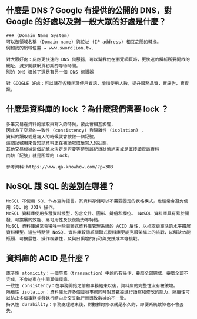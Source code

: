 ## 什麼是 DNS？Google 有提供的公開的 DNS，對 Google 的好處以及對一般大眾的好處是什麼？
	
	### (Domain Name System)
	可以做領域名稱 (Domain name) 與位址 (IP address) 相互之間的轉換。
	例如我的網域位置 → www.swordlion.tw.

	對大眾好處：反應更快速的 DNS 伺服器，可以幫我們在瀏覽網頁時，更快速的解析所要開啟的網址，減少開啟網頁初期的等待時間。
	別的 DNS 壞掉了還是有另一個 DNS 伺服器

	對 GOOGLE 好處：可以儲存各種民眾使用資訊，增加使用人數，提升服務品質，賣廣告，賣資訊。

## 什麼是資料庫的 lock ？為什麼我們需要 lock ？
	
	多筆交易在資料的讀取與寫入的時候，彼此會相互影響，
	因此為了交易的一致性 (consistency) 與隔離性 (isolation) ，
	資料的讀取或是寫入的時候就會被做一個記號，
	這個記號用來告知該資料正在被讀取或是寫入的狀態，
	其他交易根據這個記號來決定是否要等待到該紀錄狀態結束或是直接讀取該資料
	而該「記號」就是所謂的 Lock。

	參考資料:https://www.qa-knowhow.com/?p=383

## NoSQL 跟 SQL 的差別在哪裡？
	
	NoSQL 不使用 SQL 作為查詢語言。其資料存儲可以不需要固定的表格模式，也經常會避免使用 SQL 的 JOIN 操作。
	NoSQL 資料庫使用多種資料模型，包含文件、圖形、鍵值和欄位。 NoSQL 資料庫具有易於開發、可擴展的效能、高可用性及恢復能力等特點。
	NoSQL 資料庫通常會犧牲一些關聯式資料庫管理系統的 ACID 屬性，以換取更靈活的水平擴展資料模型。這些特點使 NoSQL 資料庫較傳統關聯式資料庫更能克服架構上的挑戰，以解決效能瓶頸、可擴展性、操作複雜性，及與日俱增的行政與支援成本等挑戰。

## 資料庫的 ACID 是什麼？

	原子性 atomicity：一個事務（transaction）中的所有操作，要麼全部完成，要麼全部不完成，不會結束在中間某個環節。
	一致性 consistency：在事務開始之前和事務結束以後，資料庫的完整性沒有被破壞。
	隔離性 isolation：資料庫允許多個並發事務同時對其數據進行讀寫和修改的能力，隔離性可以防止多個事務並發執行時由於交叉執行而導致數據的不一致。
	持久性 durability：事務處理結束後，對數據的修改就是永久的，即便系統故障也不會丟失。
